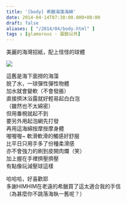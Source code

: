 ```yaml
---
title: '[body] 希臘海藻海綿'
date: 2014-04-14T07:30:00.000+08:00
draft: false
aliases: [ "/2014/04/body.html" ]
tags : [glamorous - 蛋臉以外]
---
```


美麗的海灣招紙，配上怪怪的球體

[![](https://4.bp.blogspot.com/-cStDOQaGtiM/XDGCKpYrm8I/AAAAAAAAEaY/w9OwxNE9dcA9f8V_xeAGlcZRjabcw3gPACLcBGAs/s640/10.jpg)](https://4.bp.blogspot.com/-cStDOQaGtiM/XDGCKpYrm8I/AAAAAAAAEaY/w9OwxNE9dcA9f8V_xeAGlcZRjabcw3gPACLcBGAs/s1600/10.jpg)

這舊是海下面撈的海藻  
脱了水，一球彈性彈性物體  
加水就會變軟（不會發脹）  
直接擠沐浴露就好輕易起白白泡  
（雖然也不太綿密）  
但用番梘就起不到  
要另外用起泡網先打發  
再用這海綿按摩按摩身體  
喔喔喔~ 軟滑軟滑的觸感好舒服  
比平日只用手多了份種柔滑感  
亦不會強力的刷到皮開肉爛（笑）  
加上握在手裡擠壓擠壓  
有點像玩減壓球這樣  
  
哈哈哈，好喜歡耶  
多謝HIMHIM在老遠的希臘買了這太適合我的手信  
（為甚麼你不跳落海執一舊呢？）